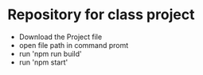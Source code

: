 # Repository for class project

 - Download the Project file 
 - open file path in command promt
 - run 'npm run build' 
 - run 'npm start'
